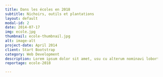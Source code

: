 ```yaml
---
title: Dans les écoles en 2018
subtitle: Nichoirs, outils et plantations
layout: default
modal-id: 2
date: 2014-07-17
img: ecole.jpg
thumbnail: ecole-thumbnail.jpg
alt: image-alt
project-date: April 2014
client: Start Bootstrap
category: Web Development
description: Lorem ipsum dolor sit amet, usu cu alterum nominavi lobortis. At duo novum diceret. Tantas apeirian vix et, usu sanctus postulant inciderint ut, populo diceret necessitatibus in vim. Cu eum dicam feugiat noluisse.
reportage: ecole-2018

---
```

